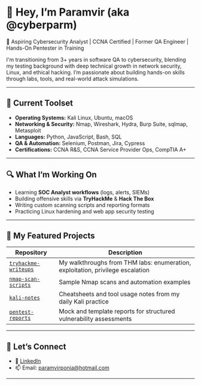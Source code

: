 # 👋 Hey, I’m Paramvir (aka @cyberparm)

🔐 Aspiring Cybersecurity Analyst | CCNA Certified | Former QA Engineer | Hands-On Pentester in Training

I'm transitioning from 3+ years in software QA to cybersecurity, blending my testing background with deep technical growth in network security, Linux, and ethical hacking. I’m passionate about building hands-on skills through labs, tools, and real-world attack simulations.

---

## 🧰 Current Toolset

- **Operating Systems:** Kali Linux, Ubuntu, macOS
- **Networking & Security:** Nmap, Wireshark, Hydra, Burp Suite, sqlmap, Metasploit
- **Languages:** Python, JavaScript, Bash, SQL
- **QA & Automation:** Selenium, Postman, Jira, Cypress
- **Certifications:** CCNA R&S, CCNA Service Provider Ops, CompTIA A+

---

## 🔍 What I’m Working On

- Learning **SOC Analyst workflows** (logs, alerts, SIEMs)
- Building offensive skills via **TryHackMe** & **Hack The Box**
- Writing custom scanning scripts and reporting formats
- Practicing Linux hardening and web app security testing

---

## 📁 My Featured Projects

| Repository | Description |
|------------|-------------|
| [`tryhackme-writeups`](https://github.com/cyberparm/tryhackme-writeups) | My walkthroughs from THM labs: enumeration, exploitation, privilege escalation |
| [`nmap-scan-scripts`](https://github.com/cyberparm/nmap-scan-scripts) | Sample Nmap scans and automation examples |
| [`kali-notes`](https://github.com/cyberparm/kali-notes) | Cheatsheets and tool usage notes from my daily Kali practice |
| [`pentest-reports`](https://github.com/cyberparm/pentest-reports) | Mock and template reports for structured vulnerability assessments |

---

## 🤝 Let’s Connect

- 🔗 [LinkedIn](https://www.linkedin.com/in/paramvir-poonia)
- 📫 Email: paramvirponia@hotmail.com

---
